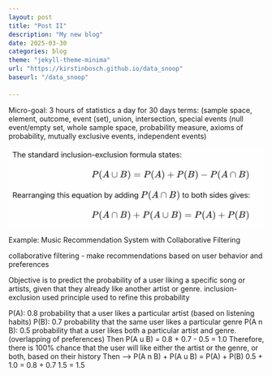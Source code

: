 ```yaml
---
layout: post
title: "Post II"
description: "My new blog"
date: 2025-03-30
categories: blog
theme: "jekyll-theme-minima"
url: "https://kirstinbosch.github.io/data_snoop"
baseurl: "/data_snoop"

---
```

Micro-goal: 3 hours of statistics a day for 30 days
terms: (sample space, element, outcome, event (set), union, intersection, special events (null event/empty set, whole sample space, probability measure, axioms of probability, mutually exclusive events, independent events)

![Alt text](/_images/inclusion_exclusion.png)

Example: Music Recommendation System with Collaborative Filtering

collaborative filtering - make recommendations based on user behavior and preferences

Objective is to predict the probability of a user liking a specific song or artists, given that they already like another artist or genre. inclusion-exclusion used principle used to refine this probability

P(A): 0.8 probability that a user likes a particular artist (based on listening habits)
P(B): 0.7 probability that the same user likes a particular genre
P(A n B): 0.5 probability that a user likes both a particular artist and genre. (overlapping of preferences)
Then P(A u B) = 0.8 + 0.7 - 0.5 = 1.0
Therefore, there is 100% chance that the user will like either the artist or the genre, or both, based on their history
Then --> P(A n B) + P(A u B) = P(A) + P(B)
0.5 + 1.0 = 0.8 + 0.7
1.5 = 1.5






